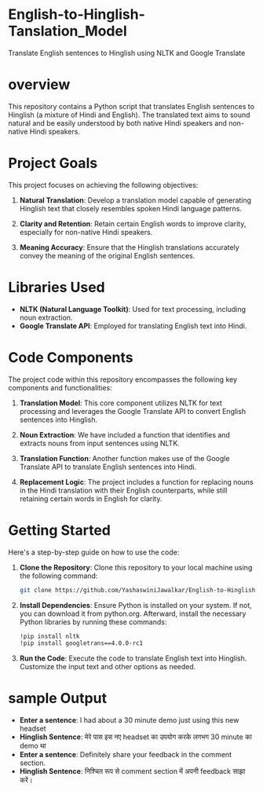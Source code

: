 # English-to-Hinglish-Tanslation_Model
Translate English sentences to Hinglish using NLTK and Google Translate

# overview 
This repository contains a Python script that translates English sentences to Hinglish (a mixture of Hindi and English). The translated text aims to sound natural and be easily understood by both native Hindi speakers and non-native Hindi speakers.

# Project Goals
This project focuses on achieving the following objectives:

1. **Natural Translation**: Develop a translation model capable of generating Hinglish text that closely resembles spoken Hindi language patterns.

2. **Clarity and Retention**: Retain certain English words to improve clarity, especially for non-native Hindi speakers.

3. **Meaning Accuracy**: Ensure that the Hinglish translations accurately convey the meaning of the original English sentences.


# Libraries Used

- **NLTK (Natural Language Toolkit)**: Used for text processing, including noun extraction.
- **Google Translate API**: Employed for translating English text into Hindi.

# Code Components
The project code within this repository encompasses the following key components and functionalities:

1. **Translation Model**: This core component utilizes NLTK for text processing and leverages the Google Translate API to convert English sentences into Hinglish.

2. **Noun Extraction**: We have included a function that identifies and extracts nouns from input sentences using NLTK.

3. **Translation Function**: Another function makes use of the Google Translate API to translate English sentences into Hindi.

4. **Replacement Logic**: The project includes a function for replacing nouns in the Hindi translation with their English counterparts, while still retaining certain words in English for clarity.

# Getting Started
Here's a step-by-step guide on how to use the code:
1. **Clone the Repository**: Clone this repository to your local machine using the following command:

   ```bash
   git clone https://github.com/YashaswiniJawalkar/English-to-Hinglish-Tanslation_Model.git
   
2. **Install Dependencies**: Ensure Python is installed on your system. If not, you can download it from python.org. Afterward, install the necessary Python libraries by running these commands:

    ```bash
    !pip install nltk
    !pip install googletrans==4.0.0-rc1
    
3. **Run the Code**: Execute the code to translate English text into Hinglish. Customize the input text and other options as needed.

# sample Output

- **Enter a sentence**: I had about a 30 minute demo just using this new headset
- **Hinglish Sentence**: मेरे पास इस नए headset का उपयोग करके लगभग 30 minute का demo था
- **Enter a sentence**: Definitely share your feedback in the comment section.
- **Hinglish Sentence**: निश्चित रूप से comment section में अपनी feedback साझा करें।
